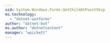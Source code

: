 ```yaml
---
uid: System.Windows.Forms.GetChildAtPointSkip
ms.technology: 
  - "dotnet-winforms"
author: "dotnet-bot"
ms.author: "dotnetcontent"
manager: "wpickett"
---
```

